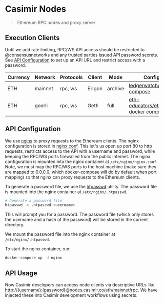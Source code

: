 # Casimir Nodes

> Ethereum RPC nodes and proxy server

## Execution Clients

Until we add rate limiting, RPC/WS API access should be restricted to @consensusnetworks and any trusted parties issued API password secrets. See [API Configuration](#api-configuration) to set up an API URL and restrict access with a password.

| Currency | Network | Protocols | Client | Mode | Config |
| - | - | - | - | - | - |
| ETH | mainnet | rpc, ws | Erigon | archive | [ledgerwatch/erigon compose](https://github.com/ledgerwatch/erigon/blob/devel/docker-compose.yml) |
| ETH | goerli | rpc, ws | Geth | full | [eth-educators/eth-docker compose](https://github.com/eth-educators/eth-docker) |

## API Configuration

We use [nginx](https://www.nginx.com/) to proxy requests to the Ethereum clients. The nginx configuration is stored in [nginx.conf](services/ethereum/nginx.conf). This let's us open up port 80 to http requests, restricts access to the API with a username and password, while keeping the RPC/WS ports firewalled from the public internet. The nginx configuration is mounted into the nginx container at `/etc/nginx/nginx.conf`. Note, we must map the RPC/WS ports to the host machine (make sure they are mapped to 0.0.0.0, which docker-compose will do by default when port mapping) so that nginx can proxy requests to the Ethereum clients.

To generate a password file, we use the [htpasswd](https://httpd.apache.org/docs/2.4/programs/htpasswd.html) utility. The password file is mounted into the nginx container at `/etc/nginx/.htpasswd`.

```bash
# Generate a password file
htpasswd -c .htpasswd <username>
```

This will prompt you for a password. The password file (which only stores the username and a hash of the password) will be stored in the current directory.

We mount the password file into the nginx container at `/etc/nginx/.htpasswd`.

To start the nginx container, run:

```bash
docker-compose up -d nginx
```

## API Usage

Now Casimir developers can access node clients via descriptive URLs like <http://{username}:{password}@nodes.casimir.co/eth/mainnet/rpc>. We have injected these into Casimir development workflows using secrets.
